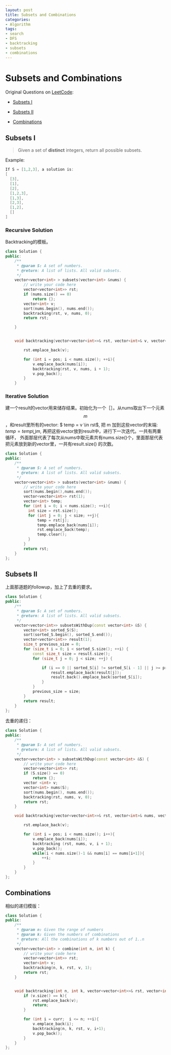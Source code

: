 ```yaml
---
layout: post
title: Subsets and Combinations
categories:
- Algorithm
tags:
- search
- DFS
- backtracking
- subsets
- combinations
---
```


# Subsets and Combinations

Original Questions on [LeetCode](http://www.lintcode.com):

- [Subsets I](http://www.lintcode.com/en/problem/subsets/)

- [Subsets II](http://www.lintcode.com/en/problem/subsets-ii/)

- [Combinations](http://www.lintcode.com/en/problem/combinations/)

## Subsets I

> Given a set of **distinct** integers, return all possible subsets.

Example:

~~~cpp
If S = [1,2,3], a solution is:
[
  [3],
  [1],
  [2],
  [1,2,3],
  [1,3],
  [2,3],
  [1,2],
  []
]
~~~

### Recursive Solution
Backtracking的模板。

~~~cpp
class Solution {
public:
    /**
     * @param S: A set of numbers.
     * @return: A list of lists. All valid subsets.
     */
    vector<vector<int> > subsets(vector<int> &nums) {
    	// write your code here
    	vector<vector<int>> rst;
    	if (nums.size() == 0)
    	    return {};
    	vector<int> v;
    	sort(nums.begin(), nums.end());
    	backtracking(rst, v, nums, 0);
    	return rst;

    }


    void backtracking(vector<vector<int>>& rst, vector<int>& v, vector<int>& nums, int pos){

        rst.emplace_back(v);

        for (int i = pos; i < nums.size(); ++i){
            v.emplace_back(nums[i]);
            backtracking(rst, v, nums, i + 1);
            v.pop_back();
        }
    }
~~~


### Iterative Solution
建一个result的vector用来储存结果。初始化为一个［］。从nums取出下一个元素$$m$$，和result里所有的vector: $ temp = v \in rst$, 把 m 加到这些vector的末端: $temp = temp \bigcup m$, 再把这些vector放到result中，进行下一次迭代。一共有两重循环， 外面那层代表了每次从nums中取元素共有nums.size()个，里面那层代表把元素放到新的vector里，一共有result.size() 的次数。


~~~cpp
class Solution {
public:
    /**
     * @param S: A set of numbers.
     * @return: A list of lists. All valid subsets.
     */
    vector<vector<int> > subsets(vector<int> &nums) {
    	// write your code here
    	sort(nums.begin(),nums.end());
    	vector<vector<int>> rst(1);
    	vector<int> temp;
    	for (int i = 0; i < nums.size(); ++i){
    	  int size = rst.size();  
    	  for (int j = 0; j < size; ++j){
    	      temp = rst[j];
    	      temp.emplace_back(nums[i]);
    	      rst.emplace_back(temp);
    	      temp.clear();
    	  }
    	}
    	return rst;
    }
};
~~~


## Subsets II
上面那道题的followup，加上了去重的要求。

~~~cpp
class Solution {
public:
    /**
     * @param S: A set of numbers.
     * @return: A list of lists. All valid subsets.
     */
    vector<vector<int>> subsetsWithDup(const vector<int> &S) {
        vector<int> sorted_S(S);
        sort(sorted_S.begin(), sorted_S.end());
        vector<vector<int>> result(1);
        size_t previous_size = 0;
        for (size_t i = 0; i < sorted_S.size(); ++i) {
            const size_t size = result.size();
            for (size_t j = 0; j < size; ++j) {

                if (i == 0 || sorted_S[i] != sorted_S[i - 1] || j >= previous_size) {
                    result.emplace_back(result[j]);
                    result.back().emplace_back(sorted_S[i]);
                }
            }
            previous_size = size;
        }
        return result;
    }
};
~~~

去重的递归：

~~~cpp
class Solution {
public:
    /**
     * @param S: A set of numbers.
     * @return: A list of lists. All valid subsets.
     */
    vector<vector<int> > subsetsWithDup(const vector<int> &S) {
        // write your code here
        vector<vector<int>> rst;
        if (S.size() == 0)
            return {};
        vector <int> v;
        vector<int> nums(S);
        sort(nums.begin(), nums.end());
        backtracking(rst, nums, v, 0);
        return rst;
    }

    void backtracking(vector<vector<int>>& rst, vector<int>& nums, vector<int>& v, int pos){

        rst.emplace_back(v);    

        for (int i = pos; i < nums.size(); i++){
            v.emplace_back(nums[i]);
            backtracking (rst, nums, v, i + 1);
            v.pop_back();
            while(i < nums.size()-1 && nums[i] == nums[i+1]){
                ++i;
            }
        }
    }
};
~~~

## Combinations

相似的递归模版：

~~~cpp
class Solution {
public:
    /**
     * @param n: Given the range of numbers
     * @param k: Given the numbers of combinations
     * @return: All the combinations of k numbers out of 1..n
     */
    vector<vector<int> > combine(int n, int k) {
        // write your code here
        vector<vector<int>> rst;
        vector<int> v;
        backtracking(n, k, rst, v, 1);
        return rst;
    }


    void backtracking(int n, int k, vector<vector<int>>& rst, vector<int>& v, int curr){
        if (v.size() == k){
            rst.emplace_back(v);
            return;
        }

        for (int i = curr;  i <= n; ++i){
            v.emplace_back(i);
            backtracking(n, k, rst, v, i+1);
            v.pop_back();
        }
    }
};
~~~
